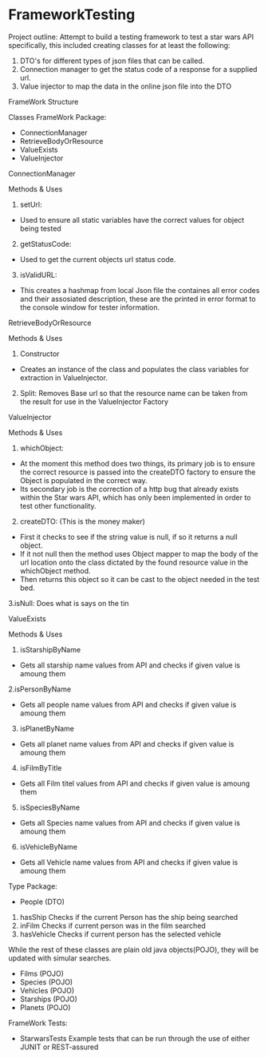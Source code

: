 # FrameworkTesting

Project outline:
Attempt to build a testing framework to test a star wars API specifically, this included creating classes for at least the following:

1. DTO's for different types of json files that can be called.
2. Connection manager to get the status code of a response for a supplied url.
3. Value injector to map the data in the online json file into the DTO

FrameWork Structure

Classes
FrameWork Package:
- ConnectionManager
- RetrieveBodyOrResource
- ValueExists
- ValueInjector 


ConnectionManager

Methods & Uses
1. setUrl:
- Used to ensure all static variables have the correct values for object being tested

2. getStatusCode:
- Used to get the current objects url status code.

3. isValidURL:
- This creates a hashmap from local Json file the containes all error codes and their assosiated description, these are the printed in error format to the console window for tester information.

RetrieveBodyOrResource

Methods & Uses
1. Constructor
- Creates an instance of the class and populates the class variables for extraction in ValueInjector.

2. Split:
Removes Base url so that the resource name can be taken from the result for use in the ValueInjector Factory


ValueInjector

Methods & Uses
1. whichObject:
- At the moment this method does two things, its primary job is to ensure the correct resource is passed into the createDTO factory to ensure the Object is populated in the correct way. 
- Its secondary job is the correction of a http bug that already exists within the Star wars API, which has only been implemented in order to test other functionality.

2. createDTO:
(This is the money maker)
- First it checks to see if the string value is null, if so it returns a null object.
- If it not null then the method uses Object mapper to map the body of the url location onto the class dictated by the found resource value in the whichObject method.
- Then returns this object so it can be cast to the object needed in the test bed.

3.isNull:
Does what is says on the tin


ValueExists

Methods & Uses
1. isStarshipByName
- Gets all starship name values from API and checks if given value is amoung them

2.isPersonByName
- Gets all people name values from API and checks if given value is amoung them

3. isPlanetByName
- Gets all planet name values from API and checks if given value is amoung them

4. isFilmByTitle
- Gets all Film titel values from API and checks if given value is amoung them

5. isSpeciesByName
- Gets all Species name values from API and checks if given value is amoung them

6. isVehicleByName
- Gets all Vehicle name values from API and checks if given value is amoung them



Type Package:
- People (DTO)
1. hasShip
Checks if the current Person has the ship being searched
2. inFilm
Checks if current person was in the film searched
3. hasVehicle
Checks if current person has the selected vehicle

While the rest of these classes are plain old java objects(POJO), they will be updated with simular searches.

- Films (POJO)
- Species (POJO)
- Vehicles (POJO)
- Starships (POJO)
- Planets (POJO)




FrameWork Tests:
- StarwarsTests
Example tests that can be run through the use of either JUNIT or REST-assured

